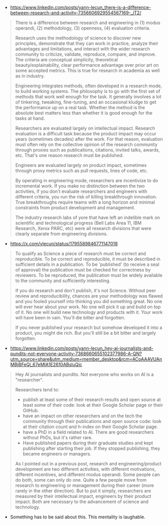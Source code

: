 - https://www.linkedin.com/posts/yann-lecun_there-is-a-difference-between-research-and-activity-7356606929554567169-_iT2/

> There is a difference between research and engineering in (1) modus operandi, (2) methodology, (3) openness, (4) evaluation criteria.
>
> Research uses the methodology of science to discover new principles, demonstrate that they can work in practice, analyze their advantages and limitations, and interact with the wider research community to criticize, validate, reproduce, compare, and improve. The criteria are conceptual simplicity, theoretical beauty/explainability, clear performance advantage over prior art on some accepted metrics. This is true for research in academia as well as in industry.
>
> Engineering integrates methods, often developed in a research mode, to build working systems. The philosophy is to go with the first set of methods that work well enough for the task. It generally involves a lot of tinkering, tweaking, fine-tuning, and an occasional kludge to get the performance up on a real task. Whether the method is the absolute best matters less than whether it is good enough for the tasks at hand.
>
> Researchers are evaluated largely on intellectual impact. Research evaluation is a difficult task because the product impact may occur years (sometimes decades) after the work. For that reason, evaluation must often rely on the collective opinion of the research community through proxies such as publications, citations, invited talks, awards, etc. That's one reason research must be published.
>
> Engineers are evaluated largely on product impact, sometimes through proxy metrics such as pull requests, lines of code, etc.
>
> By operating in engineering mode, researchers are incentivize to do incremental work. If you make no distinction between the two activities, if you don't evaluate researchers and engineers with different criteria, you run the risk of killing breakthrough innovation. True breakthroughs require teams with a long horizon and minimal constraints from product development and management.
>
> The industry research labs of yore that have left an indelible mark on scientific and technological progress (Bell Labs Area 11, IBM Research, Xerox PARC, etc) were all research divisions that were clearly separate from engineering divisions.

- https://x.com/ylecun/status/1795589846771147018

> To qualify as Science a piece of research must be correct and reproducible.
> To be correct and reproducible, it must be described in sufficient details in a publication.
> To be 'published' (to receive a seal of approval) the publication must be checked for correctness by reviewers.
> To be reproduced, the publication must be widely available to the community and sufficiently interesting.
>
> If you do research and don't publish, it's not Science.
> Without peer review and reproducibility, chances are your methodology was flawed and you fooled yourself into thinking you did something great.
> No one will ever hear about your work.
> No one will pick it up and build on top of it.
> No one will build new technology and products with it.
> Your work will have been in vain.
> You'll die bitter and forgotten.
>
> If you never published your research but somehow developed it into a product, you might die rich.
> But you'll still be a bit bitter and largely forgotten.

- https://www.linkedin.com/posts/yann-lecun_hey-ai-journalists-and-pundits-not-everyone-activity-7368660655102377986-A-QN?utm_source=share&utm_medium=member_desktop&rcm=ACoAAAVUAnMBjBFeQj_67eMIA1E2610ABsluQic

> Hey AI journalists and pundits.
> Not everyone who works on AI is a "researcher".
>
> Researchers tend to:
> - publish at least some of their research results and open source at least some of their code: look at their Google Scholar page or their GitHub.
> - have an impact on other researchers and on the tech the community through their publications and open source code: look at their citation count and h-index on their Google Scholar page.
> - have a PhD in a field related to AI. There are good researchers without PhDs, but it's rather rare.
> - Have published papers during their graduate studies and kept publishing after starting their job. If they stopped publishing, they became engineers or managers.
>
> As I pointed out in a previous post, research and engineering/product development are two different activities, with different motivations, different incentives, and different modus operandi.
> Some people can do both, some can only do one.
> Quite a few people move from research to engineering or management during their career (more rarely in the other direction).
> But to put it simply, researchers are measured by their intellectual impact, engineers by their product impact.
> Both are necessary to the advancement of science and technology.

- Something has to be said about this. This mentality is laughable.
